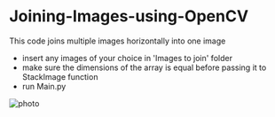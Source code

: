 # Joining-Images-using-OpenCV

This code joins multiple images horizontally into one image 

* insert any images of your choice in 'Images to join' folder 
* make sure the dimensions of the array is equal before passing it to StackImage function
* run Main.py


![photo](https://user-images.githubusercontent.com/67188835/86236826-9122aa00-bb4f-11ea-84cc-78790db75f7d.PNG)

